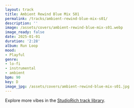 ```yaml
---
layout: track
title: Ambient Rewind Blue Mix S01
permalink: /tracks/ambient-rewind-blue-mix-s01/
description: ''
image: /assets/covers/ambient-rewind-blue-mix-s01.webp
image_ready: false
date: 2025-01-01
duration: '2:28'
album: Run Loop
mood:
- Playful
genre:
- lo-fi
- instrumental
- ambient
bpm: 90
key: D
image_jpg: /assets/covers/ambient-rewind-blue-mix-s01.jpg
---
```


Explore more vibes in the [StudioRich track library](/tracks/).
